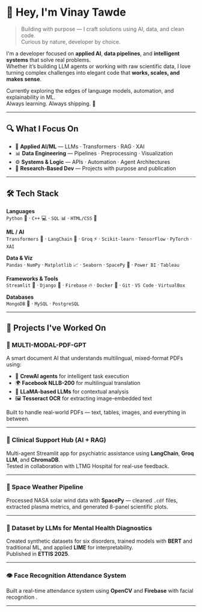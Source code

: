 # 👋 Hey, I'm Vinay Tawde

> Building with purpose — I craft solutions using AI, data, and clean code.  
> Curious by nature, developer by choice.

I'm a developer focused on **applied AI**, **data pipelines**, and **intelligent systems** that solve real problems.  
Whether it’s building LLM agents or working with raw scientific data, I love turning complex challenges into elegant code that **works, scales, and makes sense**.

Currently exploring the edges of language models, automation, and explainability in ML.  
Always learning. Always shipping. 🚀

---

## 🔍 What I Focus On

- 🧠 **Applied AI/ML** — LLMs · Transformers · RAG · XAI  
- 📊 **Data Engineering** — Pipelines · Preprocessing · Visualization  
- ⚙️ **Systems & Logic** — APIs · Automation · Agent Architectures  
- 🔬 **Research-Based Dev** — Projects with purpose and publication

---

## 🛠️ Tech Stack

**Languages**  
`Python` 🐍 · `C++` 💻 · `SQL` 📊 · `HTML/CSS` 🎨

**ML / AI**  
`Transformers` 🤖 · `LangChain` 🔗 · `Groq` ⚡ · `Scikit-learn` · `TensorFlow` · `PyTorch` · `XAI`

**Data & Viz**  
`Pandas` · `NumPy` · `Matplotlib` 📈 · `Seaborn` · `SpacePy` 🌌 · `Power BI` · `Tableau`

**Frameworks & Tools**  
`Streamlit` 🎈 · `Django` 🧩 · `Firebase` 🔥 · `Docker` 🐳 · `Git` · `VS Code` · `VirtualBox`

**Databases**  
`MongoDB` 🍃 · `MySQL` · `PostgreSQL`

---

## 🧪 Projects I've Worked On

### 📄 MULTI-MODAL-PDF-GPT
A smart document AI that understands multilingual, mixed-format PDFs using:
- 🧠 **CrewAI agents** for intelligent task execution  
- 🌍 **Facebook NLLB-200** for multilingual translation  
- 🦙 **LLaMA-based LLMs** for contextual analysis  
- 🖼️ **Tesseract OCR** for extracting image-embedded text  

Built to handle real-world PDFs — text, tables, images, and everything in between.

---

### 🧠 Clinical Support Hub (AI + RAG)
Multi-agent Streamlit app for psychiatric assistance using **LangChain**, **Groq LLM**, and **ChromaDB**.  
Tested in collaboration with LTMG Hospital for real-use feedback.

---

### 🌌 Space Weather Pipeline
Processed NASA solar wind data with **SpacePy** — cleaned `.cdf` files, extracted plasma metrics, and generated 8-panel scientific plots.

---

### 🤖 Dataset by LLMs for Mental Health Diagnostics
Created synthetic datasets for six disorders, trained models with **BERT** and traditional ML, and applied **LIME**  for interpretability.  
Published in **ETTIS 2025**.

---

### 👁️ Face Recognition Attendance System
Built a real-time attendance system using **OpenCV** and **Firebase** with facial recognition .

---


